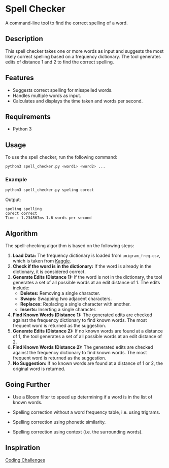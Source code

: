 # Spell Checker

A command-line tool to find the correct spelling of a word.

## Description

This spell checker takes one or more words as input and suggests the most likely correct spelling based on a frequency dictionary. The tool generates edits of distance 1 and 2 to find the correct spelling.

## Features

- Suggests correct spelling for misspelled words.
- Handles multiple words as input.
- Calculates and displays the time taken and words per second.

## Requirements

- Python 3

## Usage

To use the spell checker, run the following command:

```bash
python3 spell_checker.py <word1> <word2> ...
```

### Example

```bash
python3 spell_checker.py speling corect
```

Output:

```
speling spelling
corect correct
Time : 1.234567ms 1.6 words per second
```

## Algorithm

The spell-checking algorithm is based on the following steps:

1.  **Load Data:** The frequency dictionary is loaded from `unigram_freq.csv`, which is taken from [Kaggle](https://www.kaggle.com/datasets/rtatman/english-word-frequency?resource=download).
2.  **Check if the word is in the dictionary:** If the word is already in the dictionary, it is considered correct.
3.  **Generate Edits (Distance 1):** If the word is not in the dictionary, the tool generates a set of all possible words at an edit distance of 1. The edits include:
    - **Deletes:** Removing a single character.
    - **Swaps:** Swapping two adjacent characters.
    - **Replaces:** Replacing a single character with another.
    - **Inserts:** Inserting a single character.
4.  **Find Known Words (Distance 1):** The generated edits are checked against the frequency dictionary to find known words. The most frequent word is returned as the suggestion.
5.  **Generate Edits (Distance 2):** If no known words are found at a distance of 1, the tool generates a set of all possible words at an edit distance of 2.
6.  **Find Known Words (Distance 2):** The generated edits are checked against the frequency dictionary to find known words. The most frequent word is returned as the suggestion.
7.  **No Suggestion:** If no known words are found at a distance of 1 or 2, the original word is returned.

## Going Further

- Use a Bloom filter to speed up determining if a word is in the list of known words.

- Spelling correction without a word frequency table, i.e. using trigrams.

- Spelling correction using phonetic similarity.

- Spelling correction using context (i.e. the surrounding words).

## Inspiration

[Coding Challenges](https://codingchallenges.fyi/)
